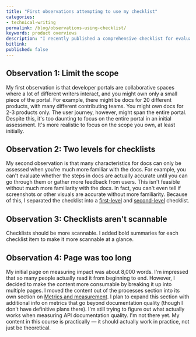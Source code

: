 ```yaml
---
title: "First observations attempting to use my checklist"
categories:
- technical-writing
permalink: /blog/observations-using-checklist/
keywords: product overviews
description: "I recently published a comprehensive checklist for evaluating documentation quality. I have a few initial observations since publishing this."
bitlink:
published: false
---
```


## Observation 1: Limit the scope

My first observation is that developer portals are collaborative spaces where a lot of different writers interact, and you might own only a small piece of the portal. For example, there might be docs for 20 different products, with many different contributing teams. You might own docs for 2-3 products only. The user journey, however, might span the entire portal. Despite this, it's too daunting to focus on the entire portal in an initial assessment. It's more realistic to focus on the scope you own, at least initially.

## Observation 2: Two levels for checklists

My second observation is that many characteristics for docs can only be assessed when you're much more familiar with the docs. For example, you can't evaluate whether the steps in docs are actually accurate until you can go through them or gather more feedback from users. This isn't feasible without much more familiarity with the docs. In fact, you can't even tell if screenshots or other visuals are accurate without more familiarity. Because of this, I separated the checklist into a [first-level](/learnapidoc/docapis_metrics_first_level_checklist) and [second-level](/learnapidoc/docapis_metrics_second_level_checklist) checklist.

## Observation 3: Checklists aren't scannable

Checklists should be more scannable. I added bold summaries for each checklist item to make it more scannable at a glance.

## Observation 4: Page was too long

My initial page on measuring impact was about 8,000 words. I'm impressed that so many people actually read it from beginning to end. However, I decided to make the content more consumable by breaking it up into multiple pages. I moved the content out of the processes section into its own section on [Metrics and measurement](/learnapidoc/docapis_metrics_and_measurement). I plan to expand this section with additional info on metrics that go beyond documentation quality (though I don't have definitive plans there). I'm still trying to figure out what actually works when measuring API documentation quality. I'm not there yet. My content in this course is practically &mdash; it should actually work in practice, not just be theoretical.
